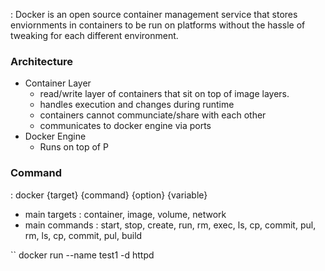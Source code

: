 : Docker is an open source container management service that stores enviornments in containers to be run on platforms without the hassle of tweaking for each different environment.

### Architecture
- Container Layer
	- read/write layer of containers that sit on top of image layers.
	- handles execution and changes during runtime
	- containers cannot communciate/share with each other
	- communicates to docker engine via ports
- Docker Engine
	- Runs on top of P

### Command
: docker {target} {command} {option} {variable}
- main targets : container, image, volume, network
- main commands : start, stop, create, run, rm, exec, ls, cp, commit, pul, rm, ls, cp, commit, pul, build


`` docker run --name test1 -d httpd